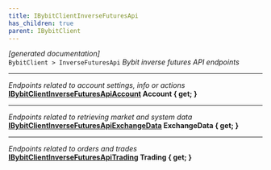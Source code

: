 ```yaml
---
title: IBybitClientInverseFuturesApi
has_children: true
parent: IBybitClient
---
```

*[generated documentation]*  
`BybitClient > InverseFuturesApi`
*Bybit inverse futures API endpoints*
  
***
*Endpoints related to account settings, info or actions*  
**[IBybitClientInverseFuturesApiAccount](ClientInfo/InverseFuturesApi/IBybitClientInverseFuturesApiAccount.html) Account { get; }**  
***
*Endpoints related to retrieving market and system data*  
**[IBybitClientInverseFuturesApiExchangeData](ClientInfo/InverseFuturesApi/IBybitClientInverseFuturesApiExchangeData.html) ExchangeData { get; }**  
***
*Endpoints related to orders and trades*  
**[IBybitClientInverseFuturesApiTrading](ClientInfo/InverseFuturesApi/IBybitClientInverseFuturesApiTrading.html) Trading { get; }**  
